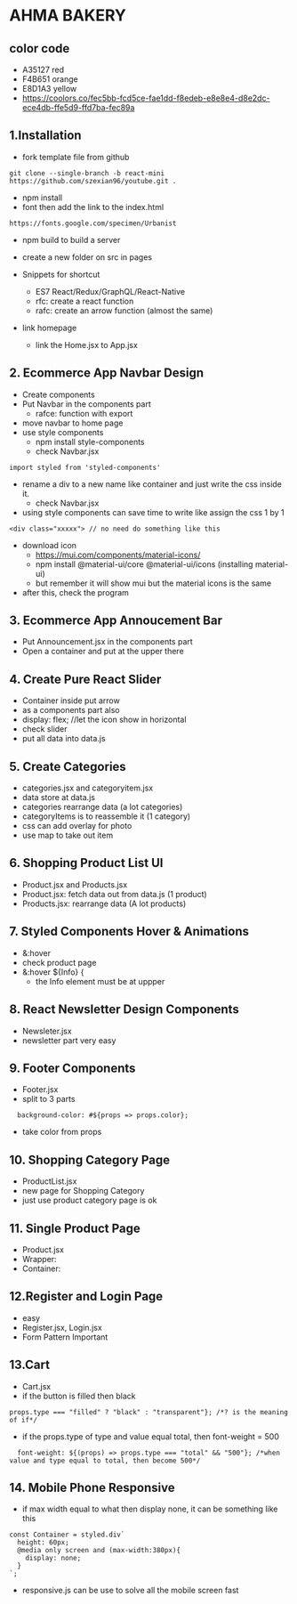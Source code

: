# AHMA BAKERY
## color code
- A35127 red
- F4B651 orange
- E8D1A3 yellow
- https://coolors.co/fec5bb-fcd5ce-fae1dd-f8edeb-e8e8e4-d8e2dc-ece4db-ffe5d9-ffd7ba-fec89a
  
## 1.Installation
- fork template file from github
~~~
git clone --single-branch -b react-mini https://github.com/szexian96/youtube.git .
~~~
- npm install
- font then add the link to the index.html
~~~
https://fonts.google.com/specimen/Urbanist
~~~
- npm build to build a server
- create a new folder on src in pages
- Snippets for shortcut
  - ES7 React/Redux/GraphQL/React-Native 
  - rfc: create a react function
  - rafc: create an arrow function (almost the same)

- link homepage
  - link the Home.jsx to App.jsx

## 2. Ecommerce App Navbar Design
- Create components
- Put Navbar in the components part
  - rafce: function with export
- move navbar to home page
- use style components
  - npm install style-components
  - check Navbar.jsx
~~~
import styled from 'styled-components'
~~~
- rename a div to a new name like container and just write the css inside it.
  - check Navbar.jsx
- using style components can save time to write like assign the css 1 by 1
~~~
<div class="xxxxx"> // no need do something like this
~~~
- download icon
  - https://mui.com/components/material-icons/
  - npm install @material-ui/core @material-ui/icons (installing material-ui)
  - but remember it will show mui but the material icons is the same
- after this, check the program

## 3. Ecommerce App Annoucement Bar
- Put Announcement.jsx in the components part
- Open a container and put at the upper there

## 4. Create Pure React Slider
- Container inside put arrow
- as a components part also
- display: flex; //let the icon show in horizontal
- check slider
- put all data into data.js

## 5. Create Categories
- categories.jsx and categoryitem.jsx
- data store at data.js
- categories rearrange data (a lot categories)
- categoryItems is to reassemble it (1 category)
- css can add overlay for photo
- use map to take out item

## 6. Shopping Product List UI
- Product.jsx and Products.jsx
- Product.jsx: fetch data out from data.js (1 product)
- Products.jsx: rearrange data (A lot products)

## 7. Styled Components Hover & Animations
- &:hover
- check product page
- &:hover ${Info} {
  - the Info element must be at uppper

## 8. React Newsletter Design Components
- Newsleter.jsx
- newsletter part very easy


## 9. Footer Components
- Footer.jsx
- split to 3 parts
~~~
  background-color: #${props => props.color};
~~~
- take color from props

## 10. Shopping Category Page
- ProductList.jsx
- new page for Shopping Category
- just use product category page is ok

## 11. Single Product Page
- Product.jsx
- Wrapper:
- Container:

## 12.Register and Login Page
- easy
- Register.jsx, Login.jsx
- Form Pattern Important

## 13.Cart
- Cart.jsx
- if the button is filled then black
~~~
props.type === "filled" ? "black" : "transparent"}; /*? is the meaning of if*/
~~~
- if the props.type of type and value equal total, then font-weight = 500
~~~
  font-weight: ${(props) => props.type === "total" && "500"}; /*when value and type equal to total, then become 500*/
~~~

## 14. Mobile Phone Responsive
- if max width equal to what then display none, it can be something like this
~~~
const Container = styled.div` 
  height: 60px;
  @media only screen and (max-width:380px){
    display: none;
  }
`;
~~~
- responsive.js can be use to solve all the mobile screen fast